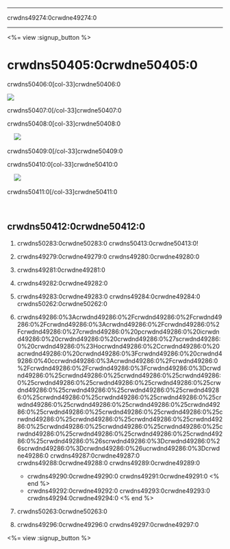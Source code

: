 * * *

crwdns49274:0crwdne49274:0

* * *

<%= view :signup_button %>

# crwdns50405:0crwdne50405:0

crwdns50406:0[col-33]crwdne50406:0

![](/images/fit-275/highlight-obama.png)

crwdns50407:0[/col-33]crwdne50407:0

crwdns50408:0[col-33]crwdne50408:0

&nbsp;&nbsp;&nbsp;&nbsp;![](/images/fit-258/checkprize.jpg)

crwdns50409:0[/col-33]crwdne50409:0

crwdns50410:0[col-33]crwdne50410:0

&nbsp;&nbsp;&nbsp;&nbsp;![](/images/fit-248/dan.jpg)

crwdns50411:0[/col-33]crwdne50411:0

<p style="clear:both">
  &nbsp;
</p>

## crwdns50412:0crwdne50412:0

  1. crwdns50283:0crwdne50283:0 crwdns50413:0crwdne50413:0!

  2. crwdns49279:0crwdne49279:0 crwdns49280:0crwdne49280:0

  3. crwdns49281:0crwdne49281:0

  4. crwdns49282:0crwdne49282:0

  5. crwdns49283:0crwdne49283:0 crwdns49284:0crwdne49284:0 crwdns50262:0crwdne50262:0

  6. crwdns49286:0%3Acrwdnd49286:0%2Fcrwdnd49286:0%2Fcrwdnd49286:0%2Fcrwdnd49286:0%3Acrwdnd49286:0%2Fcrwdnd49286:0%2Fcrwdnd49286:0%27crwdnd49286:0%20pcrwdnd49286:0%20icrwdnd49286:0%20crwdnd49286:0%20crwdnd49286:0%27scrwdnd49286:0%20crwdnd49286:0%23Hocrwdnd49286:0%2Ccrwdnd49286:0%20acrwdnd49286:0%20crwdnd49286:0%3Fcrwdnd49286:0%20crwdnd49286:0%40ccrwdnd49286:0%3Acrwdnd49286:0%2Fcrwdnd49286:0%2Fcrwdnd49286:0%2Fcrwdnd49286:0%3Fcrwdnd49286:0%3Dcrwdnd49286:0%25crwdnd49286:0%25crwdnd49286:0%25crwdnd49286:0%25crwdnd49286:0%25crwdnd49286:0%25crwdnd49286:0%25crwdnd49286:0%25crwdnd49286:0%25crwdnd49286:0%25crwdnd49286:0%25crwdnd49286:0%25crwdnd49286:0%25crwdnd49286:0%25crwdnd49286:0%25crwdnd49286:0%25crwdnd49286:0%25crwdnd49286:0%25crwdnd49286:0%25crwdnd49286:0%25crwdnd49286:0%25crwdnd49286:0%25crwdnd49286:0%25crwdnd49286:0%25crwdnd49286:0%25crwdnd49286:0%25crwdnd49286:0%25crwdnd49286:0%25crwdnd49286:0%25crwdnd49286:0%25crwdnd49286:0%25crwdnd49286:0%25crwdnd49286:0%26scrwdnd49286:0%3Dcrwdnd49286:0%26scrwdnd49286:0%3Dcrwdnd49286:0%26ucrwdnd49286:0%3Dcrwdne49286:0 crwdns49287:0crwdne49287:0 crwdns49288:0crwdne49288:0 crwdns49289:0crwdne49289:0
    
      * crwdns49290:0crwdne49290:0 crwdns49291:0crwdne49291:0 <% end %>
      * crwdns49292:0crwdne49292:0 crwdns49293:0crwdne49293:0 crwdns49294:0crwdne49294:0 <% end %>   
          
        

  7. crwdns50263:0crwdne50263:0

  8. crwdns49296:0crwdne49296:0 crwdns49297:0crwdne49297:0

<%= view :signup_button %>